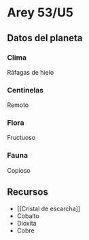 # Arey 53/U5
## Datos del planeta
### Clima
Ráfagas de hielo
### Centinelas
Remoto
### Flora
Fructuoso
### Fauna
Copioso
## Recursos
- [[Cristal de escarcha]]
- Cobalto
- Dioxita
- Cobre
